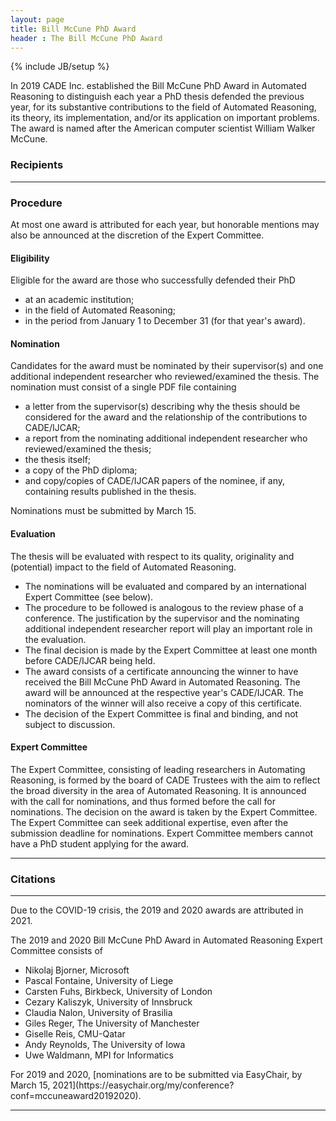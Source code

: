 ```yaml
---
layout: page
title: Bill McCune PhD Award
header : The Bill McCune PhD Award
---
```

{% include JB/setup %}

In 2019 CADE Inc. established the Bill McCune PhD Award in Automated Reasoning to distinguish each year a PhD thesis defended the previous year, for its substantive contributions to the field of Automated Reasoning, its theory, its implementation, and/or its application on important problems. The award is named after the American computer scientist William Walker McCune.

### Recipients

------------------------

### Procedure

At most one award is attributed for each year, but honorable mentions may also be announced at the discretion of the Expert Committee.

#### Eligibility

Eligible for the award are those who successfully defended their PhD
<UL>
<LI> at an academic institution;
<LI> in the field of Automated Reasoning;
<LI> in the period from January 1 to December 31 (for that year's award).
</UL>

#### Nomination

Candidates for the award must be nominated by their supervisor(s) and one additional independent researcher who reviewed/examined the thesis. The nomination must consist of a single PDF file containing
<UL>
<LI> a letter from the supervisor(s) describing why the thesis should be considered for the award and the relationship of the contributions to CADE/IJCAR;
<LI> a report from the nominating additional independent researcher who reviewed/examined the thesis;
<LI> the thesis itself;
<LI> a copy of the PhD diploma;
<LI> and copy/copies of CADE/IJCAR papers of the nominee, if any, containing results published in the thesis.
</UL>
Nominations must be submitted by March 15. 

#### Evaluation

The thesis will be evaluated with respect to its quality, originality and (potential) impact to the field of Automated Reasoning.
<UL>
<LI> The nominations will be evaluated and compared by an international Expert Committee (see below).
<LI> The procedure to be followed is analogous to the review phase of a conference. The justification by the supervisor and the nominating additional independent researcher report will play an important role in the evaluation.
<LI> The final decision is made by the Expert Committee at least one month before CADE/IJCAR being held.
<LI> The award consists of a certificate announcing the winner to have received the Bill McCune PhD Award in Automated Reasoning. The award will be announced at the respective year's CADE/IJCAR. The nominators of the winner will also receive a copy of this certificate.
<LI> The decision of the Expert Committee is final and binding, and not subject to discussion.
</UL>

#### Expert Committee

The Expert Committee, consisting of leading researchers in Automating Reasoning, is formed by the board of CADE Trustees with the aim to reflect the broad diversity in the area of Automated Reasoning. It is announced with the call for nominations, and thus formed before the call for nominations. The decision on the award is taken by the Expert Committee. The Expert Committee can seek additional expertise, even after the submission deadline for nominations. Expert Committee members cannot have a PhD student applying for the award.

------------------------

### Citations

------------------------

Due to the COVID-19 crisis, the 2019 and 2020 awards are attributed in 2021.

The 2019 and 2020 Bill McCune PhD Award in Automated Reasoning Expert Committee consists of
<UL>
<LI> Nikolaj Bjorner, Microsoft
<LI> Pascal Fontaine, University of Liege
<LI> Carsten Fuhs, Birkbeck, University of London
<LI> Cezary Kaliszyk, University of Innsbruck
<LI> Claudia Nalon, University of Brasilia
<LI> Giles Reger, The University of Manchester
<LI> Giselle Reis, CMU-Qatar
<LI> Andy Reynolds, The University of Iowa
<LI> Uwe Waldmann, MPI for Informatics
</UL>
For 2019 and 2020, [nominations are to be submitted via EasyChair, by March 15, 2021](https://easychair.org/my/conference?conf=mccuneaward20192020).

------------------------
